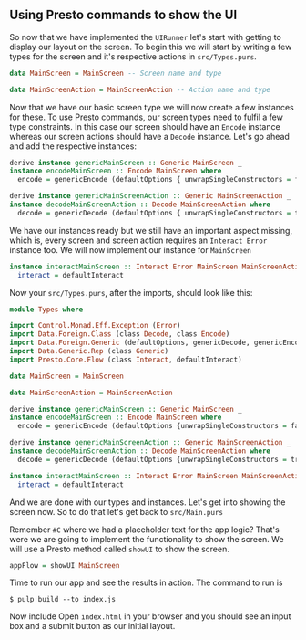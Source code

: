 ## Using Presto commands to show the UI

So now that we have implemented the `UIRunner` let's start with getting to display our layout on the screen. To begin this we will start by writing a few types for the screen and it's respective actions in `src/Types.purs`.

```haskell
data MainScreen = MainScreen -- Screen name and type

data MainScreenAction = MainScreenAction -- Action name and type
```

Now that we have our basic screen type we will now create a few instances for these. To use Presto commands, our screen types need to fulfil a few type constraints. In this case our screen should have an `Encode` instance whereas our screen actions should have a `Decode` instance. Let's go ahead and add the respective instances:

```haskell
derive instance genericMainScreen :: Generic MainScreen _
instance encodeMainScreen :: Encode MainScreen where
  encode = genericEncode (defaultOptions { unwrapSingleConstructors = false })

derive instance genericMainScreenAction :: Generic MainScreenAction _
instance decodeMainScreenAction :: Decode MainScreenAction where
  decode = genericDecode (defaultOptions { unwrapSingleConstructors = true })
```

We have our instances ready but we still have an important aspect missing, which is, every screen and screen action requires an `Interact Error` instance too. We will now implement our instance for `MainScreen`

```haskell
instance interactMainScreen :: Interact Error MainScreen MainScreenAction where
  interact = defaultInteract
```

Now your `src/Types.purs`, after the imports, should look like this:

```haskell
module Types where

import Control.Monad.Eff.Exception (Error)
import Data.Foreign.Class (class Decode, class Encode)
import Data.Foreign.Generic (defaultOptions, genericDecode, genericEncode)
import Data.Generic.Rep (class Generic)
import Presto.Core.Flow (class Interact, defaultInteract)

data MainScreen = MainScreen

data MainScreenAction = MainScreenAction

derive instance genericMainScreen :: Generic MainScreen _
instance encodeMainScreen :: Encode MainScreen where
  encode = genericEncode (defaultOptions {unwrapSingleConstructors = false})

derive instance genericMainScreenAction :: Generic MainScreenAction _
instance decodeMainScreenAction :: Decode MainScreenAction where
  decode = genericDecode (defaultOptions {unwrapSingleConstructors = true})

instance interactMainScreen :: Interact Error MainScreen MainScreenAction where
  interact = defaultInteract
```

And we are done with our types and instances. Let's get into showing the screen now. So to do that let's get back to `src/Main.purs`

Remember `#C` where we had a placeholder text for the app logic? That's were we are going to implement the functionality to show the screen. We will use a Presto method called `showUI` to show the screen.

```haskell
appFlow = showUI MainScreen
```

Time to run our app and see the results in action. The command to run is

```
$ pulp build --to index.js
```

Now include Open `index.html` in your browser and you should see an input box and a submit button as our initial layout.

